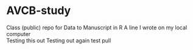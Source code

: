 # AVCB-study
Class (public) repo for Data to Manuscript in R
A line I wrote on my local computer  
Testing this out
Testing out again
test pull
